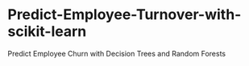 # Predict-Employee-Turnover-with-scikit-learn
Predict Employee Churn with Decision Trees and Random Forests

